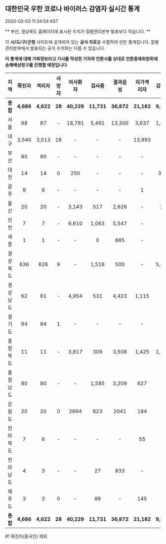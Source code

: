 
## 대한민국 우한 코로나 바이러스 감염자 실시간 통계
2020-03-03 11:34:54 KST

** 부산, 경상북도 홈페이지에 표시된 수치가 질병관리본부 발표보다 적습니다. **

각 **시/도/구/군청** 사이트에 공개되어 있는 **공식 자료**를 수합하여 만든 통계입니다.
질병관리본부에서 발표되는 공식 수치와는 다를 수 있습니다.

**이 통계에 대해 가짜정보라고 기사를 작성한 기자와 언론사를 상대로 언론중재위원회에 손해배상청구를 진행할 예정입니다**


        
|  지역  | 확진자 |  격리자  |  사망자  |  의사환자  |  검사중  |  결과음성  |  자가격리자  |  감시중  |  감시해제  |  완치  |
|:------:|:------:|:--------:|:--------:|:----------:|:--------:|:----------------:|:------------:|:--------:|:----------:|:--:|
|**총합**|**4,686**|**4,622**|**28**|**40,229**|**11,731**|**36,872**|**21,182**|**9,378**|**5,108**|**35**|
|서울|98|87|-|18,791|5,491|13,300|3,637|1,909|1,728|11|
|대구|3,540|3,513|18 |-|-|-|13,993|-|-|9 |
|부산|80|80|-|-|-|-|-|-|-|-|
|대전|14|14|0|250|-|-|-|350|2737|-|
|광주|9|6|-|-|-|-|1|-|-|2|
|울산|20|20|-|3,143|517|2,626|-|18|8|-|
|인천|7|7|-|6,610|1,063|5,547|-|-|-|-|
|세종|1|1|-|-|0|885|-|-|-|-|
|경상북도|636|626|9|-|1,516|500|-|5,842|425|1|
|경상남도|62|61|-|4,954|531|4,423|1,115|-|-|1|
|경기도|94|84|1|-|-|-|-|-|-|9|
|충청북도|11|11|-|3,817|309|3,508|1,425|1,259|166|-|
|충청남도|80|80|-|-|1,585|3,209|627|-|-|-|
|강원도|20|20|0|2664|623|2041|184|-|-|-|
|전라북도|7|6|-|-|-|-|55|-|-|1|
|전라남도|4|3|-|-|27|833|-|-|1|1|
|제주도|3|3|0|-|69|-|145|-|43|-|
|**총합**|**4,686**|**4,622**|**28**|**40,229**|**11,731**|**36,872**|**21,182**|**9,378**|**5,108**|**35**|

        

#1 확진자(중국인) 제외
    